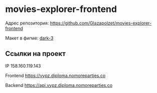 # movies-explorer-frontend

Адрес репозитория: https://github.com/Glazapolzet/movies-explorer-frontend

Макет в фигме: [dark-3](https://www.figma.com/file/4TT9AkYipcVxcGnfeRbmlX/dark-3?type=design&node-id=41057%3A39226&mode=design&t=fjd3CbYtlOP2iWX8-1)

## Ссылки на проект

IP 158.160.119.143

Frontend https://vypz.diploma.nomoreparties.co

Backend https://api.vypz.diploma.nomoreparties.co
